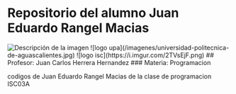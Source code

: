 # Repositorio del alumno Juan Eduardo Rangel Macias 
<image src="/imagenes/universidad-politecnica-de-aguascalientes.jpg" alt="Descripción de la imagen">
![logo upa](/imagenes/universidad-politecnica-de-aguascalientes.jpg) ![logo isc](https://i.imgur.com/2TVsEjF.png)
## Profesor: Juan Carlos Herrera Hernandez
### Materia: Programacion 

codigos de Juan Eduardo Rangel Macias de la clase de programacion ISC03A
